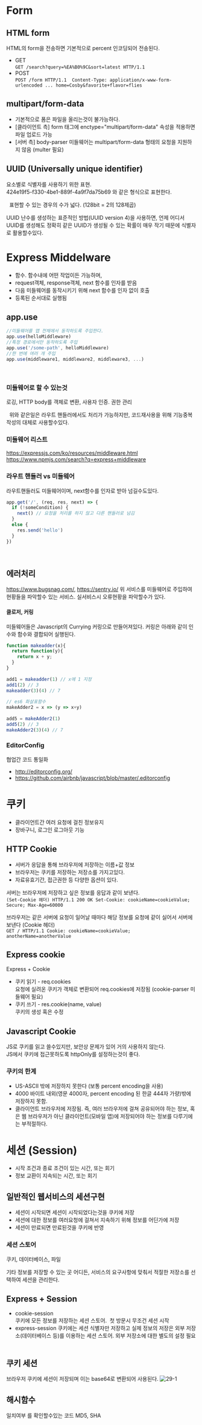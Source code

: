 # Form
## HTML form
HTML의 form을 전송하면 기본적으로 percent 인코딩되어 전송된다.
- GET  
`GET /search?query=%EA%B0%9C&sort=latest HTTP/1.1`
- POST  
`POST /form HTTP/1.1 
Content-Type: application/x-www-form-urlencoded ... home=Cosby&favorite+flavor=flies
`
## multipart/form-data
- 기본적으로 폼은 파일을 올리는것이 불가능하다.
- [클라이언트 측] form 태그에 enctype="multipart/form-data" 속성을 적용하면 파일 업로드 가능
- [서버 측] body-parser 미들웨어는 multipart/form-data 형태의 요청을 지원하지 않음 (multer 필요)
 
 
## UUID (Universally unique identifier)
요소별로 식별자를 사용하기 위한 표현.  
424e19f5-f330-4be1-889f-4a9f7da75b69 와 같은 형식으로 표현한다.

 
표현할 수 있는 경우의 수가 넓다. (128bit = 2의 128제곱)
 
UUID 난수를 생성하는 표준적인 방법(UUID version 4)을 사용하면, 언제 어디서 UUID를 생성해도 정확히 같은 UUID가 생성될 수 있는 확률이 매우 작기 때문에 식별자로 활용할수있다.


# Express Middelware
- 함수. 함수내에 어떤 작업이든 가능하며,
- request객체, response객체, next 함수를 인자를 받음
- 다음 미들웨어를 동작시키기 위해 next 함수를 인자 없이 호출
- 등록된 순서대로 실행됨
 
## app.use
```js
//미들웨어를 앱 전체에서 동작하도록 주입한다.
app.use(helloMiddleware)
//특정 경로에서만 동작하도록 주입
app.use('/some-path', helloMiddleware)
//한 번에 여러 개 주입
app.use(middleware1, middleware2, middleware3, ...)
```
 
### 미들웨어로 할 수 있는것

로깅, HTTP body를 객체로 변환, 사용자 인증. 권한 관리

 
위와 같은일은 라우트 핸들러에서도 처리가 가능하지만, 코드재사용을 위해 기능중복 작성의 대체로 사용할수있다.
 
### 미들웨어 리스트
https://expressjs.com/ko/resources/middleware.html
https://www.npmjs.com/search?q=express+middleware
 
### 라우트 핸들러 vs 미들웨어
라우트핸들러도 미들웨어이며, next함수를 인자로 받아 넘길수도있다.
```js
app.get('/', (req, res, next) => { 
  if (!someCondition) { 
    next() // 요청을 처리를 하지 않고 다른 핸들러로 넘김 
  } 
  else { 
    res.send('hello') 
  } 
})
```
 
## 에러처리
https://www.bugsnag.com/, https://sentry.io/
위 서비스를 미들웨어로 주입하여 현황들을 파악할수 있는 서비스. 실서비스시 오류현황을 파악할수가 있다.
 
 
#### 클로저, 커링
미들웨어들은 Javascript의 Currying 커링으로 만들어져있다. 커링은 아래와 같이 인수와 함수와 결합되어 실행된다.
```js
function makeadder(x){
  return function(y){
    return x + y;
  }
}
 
add1 = makeadder(1) // x에 1 지정
add1(2) // 3
makeadder(3)(4) // 7
 
// es6 화살표함수
makeAdder2 = x => (y => x+y)
 
add5 = makeAdder2(1)
add5(2) // 3
makeAdder2(3)(4) // 7
```

### EditorConfig
협업간 코드 통일화
- http://editorconfig.org/
- https://github.com/airbnb/javascript/blob/master/.editorconfig
 
 
# 쿠키
- 클라이언트간 여러 요청에 걸친 정보유지
- 장바구니, 로그인 로그아웃 기능
 
## HTTP Cookie
- 서버가 응답을 통해 브라우저에 저장하는 이름+값 정보
- 브라우저는 쿠키를 저장하는 저장소를 가지고있다.
- 자료유효기간, 접근권한 등 다양한 옵션이 있다.
 

서버는 브라우저에 저장하고 싶은 정보를 응답과 같이 보낸다.   
`(Set-Cookie 헤더)
HTTP/1.1 200 OK
Set-Cookie: cookieName=cookieValue; Secure; Max-Age=60000
`

브라우저는 같은 서버에 요청이 일어날 때마다 해당 정보를 요청에 같이 실어서 서버에 보낸다 (Cookie 헤더)  
`
GET / HTTP/1.1
Cookie: cookieName=cookieValue; anotherName=anotherValue
`

## Express cookie
Express + Cookie
- 쿠키 읽기 - req.cookies  
  요청에 실려온 쿠키가 객체로 변환되어 req.cookies에 저장됨 (cookie-parser 미들웨어 필요)
- 쿠키 쓰기 - res.cookie(name, value)  
  쿠키의 생성 혹은 수정
 
## Javascript Cookie
JS로 쿠키를 읽고 쓸수있지만, 보안상 문제가 있어 거의 사용하지 않는다.  
JS에서 쿠키에 접근못하도록 httpOnly를 설정하는것이 좋다.
 
### 쿠키의 한계
- US-ASCII 밖에 저장하지 못한다 (보통 percent encoding을 사용)
- 4000 바이트 내외(영문 4000자, percent encoding 된 한글 444자 가량)밖에 저장하지 못함.
- 클라이언트 브라우저에 저장됨. 즉, 여러 브라우저에 걸쳐 공유되어야 하는 정보, 혹은 웹 브라우저가 아닌 클라이언트(모바일 앱)에 저장되어야 하는 정보를 다루기에는 부적절하다.
 
# 세션 (Session)
- 시작 조건과 종료 조건이 있는 시간, 또는 회기
- 정보 교환이 지속되는 시간, 또는 회기
 
## 일반적인 웹서비스의 세션구현
- 세션이 시작되면 세션이 시작되었다는것을 쿠키에 저장
- 세션에 대한 정보를 여러요청에 걸쳐서 지속하기 위해 정보를 어딘가에 저장
- 세션이 만료되면 만료된것을 쿠키에 반영
 
### 세션 스토어 
쿠키, 데이터베이스, 파일

기타 정보를 저장할 수 있는 곳 어디든,
서비스의 요구사항에 맞춰서 적절한 저장소를 선택하여 세션을 관리한다.
 
## Express + Session
- cookie-session  
  쿠키에 모든 정보를 저장하는 세션 스토어. 
  첫 방문시 무조건 세션 시작
- express-session
  쿠키에는 세션 식별자만 저장하고 실제 정보의 저장은 외부 저장소(데이터베이스 등)를 이용하는 세션 스토어. 외부 저장소에 대한 별도의 설정 필요
 
 
## 쿠키 세션
브라우저 쿠키에 세션이 저장되며 이는 base64로 변환되어 사용된다.
![29-1](../img/29-1.png)
 

## 해시함수
일치여부 를 확인할수있는 코드 MD5, SHA
